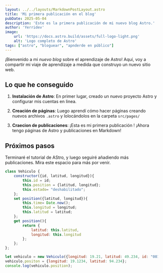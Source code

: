 ```yaml
---
layout: ../../layouts/MarkdownPostLayout.astro
title: 'Mi primera publicación en el blog'
pubDate: 2025-05-04
description: 'Este es la primera publicación de mi nuevo blog Astro.'
author: 'Yerridev'
image:
    url: 'https://docs.astro.build/assets/full-logo-light.png'
    alt: 'Logo completo de Astro'
tags: ["astro", "bloguear", "apnderde en público"]
---
```



¡Bienvenido a mi _nuevo blog_ sobre el aprendizaje de Astro! Aquí, voy a compartir mi viaje de aprendizaje a medida que construyo un nuevo sitio web.

## Lo que he conseguido 

1. **Instalación de Astro**: En primer lugar, creado un nuevo proyecto Astro y configurar mis cuentas en linea.

2. **Creación de páginas**: Luego aprendí cómo hacer páginas creando nuevos archivos `.astro` y lolocándolos en la carpeta `src/pages/`

3. **Craecion de publicaciones**: ¡Esta es mi primera publicación ! ¡Ahora tengo páginas de Astro y publicaciones en Markdown!

## Próximos pasos

Terminaré el tutorial de AStro, y luego seguiré añadiendo más publicaciones. Mira este espacio para más por venir.

```js  {js icon title:"title"}
class Vehiculo {
	constructor({id, latitud, longitud}){
		this.id = id;
		this.position = {latitud, longitud};
		this.estado= "deshabilitado";
	};
	set position({latitud, longitud}){
		this.time= Date.now();
		this.longitud = longitud;
		this.latitud = latitud;
	};
	get position(){
		return {
			latitud: this.latitud,
			longitud: this.longitud
		};
	};
};

let vehiculo = new Vehiculo({longitud: 19.21, latitud: 49.234, id: "001"});
vehiculo.positon = {longitud: 19.1234, latitud: 94.234};
console.log(vehiculo.position);
```

